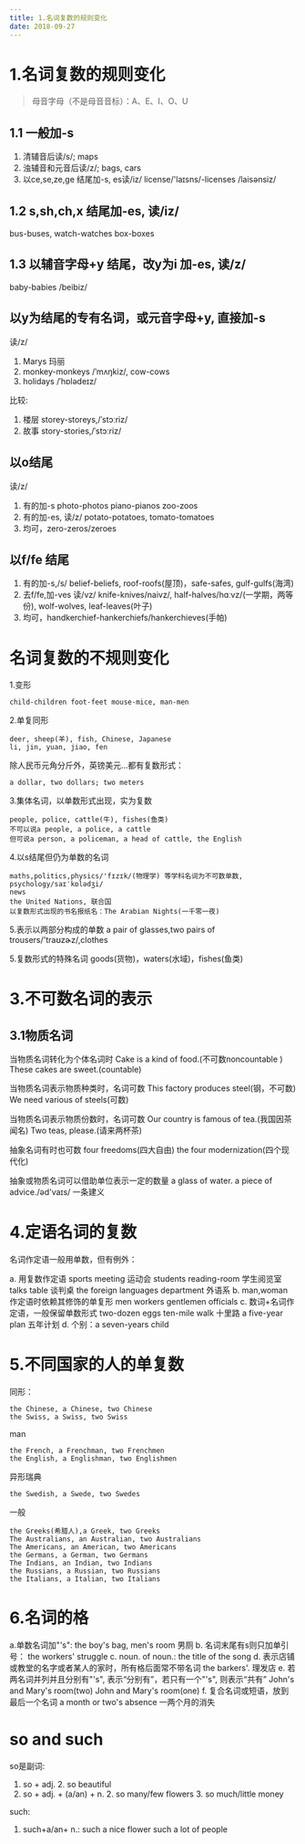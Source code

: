 ```yaml
---
title: 1.名词复数的规则变化
date: 2018-09-27
---
```

# 1.名词复数的规则变化
> 母音字母（不是母音音标）：A、E、I、O、U

## 1.1 一般加-s
1. 清辅音后读/s/; maps
2. 浊辅音和元音后读/z/; bags, cars
3. 以ce,se,ze,ge 结尾加-s, es读/iz/
license/'laɪsns/-licenses /laisənsiz/

## 1.2 s,sh,ch,x 结尾加-es, 读/iz/
bus-buses, watch-watches
box-boxes

## 1.3 以辅音字母+y 结尾，改y为i 加-es, 读/z/
baby-babies /beibiz/


## 以y为结尾的专有名词，或元音字母+y, 直接加-s
读/z/
1. Marys 玛丽
1. monkey-monkeys /ˈmʌŋkiz/, cow-cows
1. holidays /ˈhɒlədeɪz/

比较:
1. 楼层 storey-storeys,/ˈstɔːriz/
1. 故事 story-stories,/ˈstɔːriz/

## 以o结尾
读/z/
1. 有的加-s
photo-photos piano-pianos zoo-zoos
1. 有的加-es, 读/z/ potato-potatoes, tomato-tomatoes
3. 均可，zero-zeros/zeroes

## 以f/fe 结尾
1. 有的加-s,/s/
belief-beliefs, roof-roofs(屋顶)，safe-safes, gulf-gulfs(海湾)
2. 去f/fe,加-ves 读/vz/ knife-knives/naivz/, half-halves/hɑːvz/(一学期，两等份), wolf-wolves, leaf-leaves(叶子)
3. 均可，handkerchief-hankerchiefs/hankerchieves(手帕)

# 名词复数的不规则变化
1.变形

    child-children foot-feet mouse-mice, man-men

2.单复同形

    deer, sheep(羊), fish, Chinese, Japanese
    li, jin, yuan, jiao, fen

除人民币元角分斤外，英镑美元...都有复数形式：

    a dollar, two dollars; two meters

3.集体名词，以单数形式出现，实为复数

    people, police, cattle(牛), fishes(鱼类)
    不可以说a people, a police, a cattle
    但可说a person, a policeman, a head of cattle, the English

4.以s结尾但仍为单数的名词

    maths,politics,physics/'fɪzɪk/(物理学) 等学科名词为不可数单数, psychology/saɪˈkɒlədʒi/
    news
    the United Nations, 联合国
    以复数形式出现的书名报纸名：The Arabian Nights(一千零一夜)

5.表示以两部分构成的单数
a pair of glasses,two pairs of trousers/'traʊzɚz/,clothes

5.复数形式的特殊名词
goods(货物)，waters(水域)，fishes(鱼类)

# 3.不可数名词的表示
## 3.1物质名词
当物质名词转化为个体名词时
    Cake is a kind of food.(不可数noncountable )
    These cakes are sweet.(countable)

当物质名词表示物质种类时，名词可数
    This factory  produces steel(钢，不可数)
    We need various of steels(可数)

当物质名词表示物质份数时，名词可数
    Our country is famous of tea.(我国因茶闻名)
    Two teas, please.(请来两杯茶)

抽象名词有时也可数
    four freedoms(四大自由)
    the four modernization(四个现代化)

抽象或物质名词可以借助单位表示一定的数量
    a glass of water.
    a piece of advice./əd'vaɪs/ 一条建义

# 4.定语名词的复数
名词作定语一般用单数，但有例外：

a. 用复数作定语
    sports meeting 运动会
    students reading-room 学生阅览室
    talks table 谈判桌
    the foreign languages department 外语系
b. man,woman 作定语时依赖其修饰的单复形
    men workers
    gentlemen officials
c. 数词+名词作定语，一般保留单数形式
    two-dozen eggs
    ten-mile walk 十里路
    a five-year plan 五年计划
d. 个别：a seven-years child

# 5.不同国家的人的单复数
同形：

    the Chinese, a Chinese, two Chinese
    the Swiss, a Swiss, two Swiss

man

    the French, a Frenchman, two Frenchmen
    the English, a Englishman, two Englishmen

异形瑞典

    the Swedish, a Swede, two Swedes

一般

    the Greeks(希腊人),a Greek, two Greeks
    The Australians, an Australian, two Australians
    The Americans, an American, two Americans
    the Germans, a German, two Germans
    The Indians, an Indian, two Indians
    the Russians, a Russian, two Russians
    the Italians, a Italian, two Italians

# 6.名词的格
a.单数名词加"'s": the boy's bag, men's room 男厕
b. 名词末尾有s则只加单引号： the workers' struggle
c. noun. of noun.: the title of the song
d. 表示店铺或教堂的名字或者某人的家时，所有格后面常不带名词
    the barkers'. 理发店
e. 若两名词并列并且分别有"'s", 表示“分别有”，若只有一个"'s", 则表示“共有”
    John's and Mary's room(two)
    John and Mary's room(one)
f. 复合名词或短语，放到最后一个名词
    a month or two's absence 一两个月的消失
    
# so and such
so是副词:
1. so + adj.
    2. so beautiful
1. so + adj. + (a/an) + n.
    2. so many/few flowers
    3. so much/little money

such:
1. such+a/an+ n.: such a nice flower
    such a lot of people